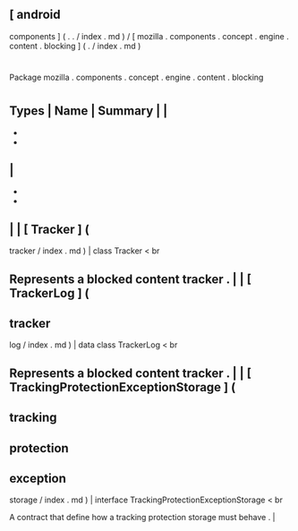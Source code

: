 [
android
-
components
]
(
.
.
/
index
.
md
)
/
[
mozilla
.
components
.
concept
.
engine
.
content
.
blocking
]
(
.
/
index
.
md
)
#
#
Package
mozilla
.
components
.
concept
.
engine
.
content
.
blocking
#
#
#
Types
|
Name
|
Summary
|
|
-
-
-
|
-
-
-
|
|
[
Tracker
]
(
-
tracker
/
index
.
md
)
|
class
Tracker
<
br
>
Represents
a
blocked
content
tracker
.
|
|
[
TrackerLog
]
(
-
tracker
-
log
/
index
.
md
)
|
data
class
TrackerLog
<
br
>
Represents
a
blocked
content
tracker
.
|
|
[
TrackingProtectionExceptionStorage
]
(
-
tracking
-
protection
-
exception
-
storage
/
index
.
md
)
|
interface
TrackingProtectionExceptionStorage
<
br
>
A
contract
that
define
how
a
tracking
protection
storage
must
behave
.
|

